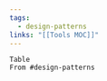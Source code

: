 ```yaml
---
tags:
  - design-patterns
links: "[[Tools MOC]]"
---
```

```dataview
Table 
From #design-patterns 
```
